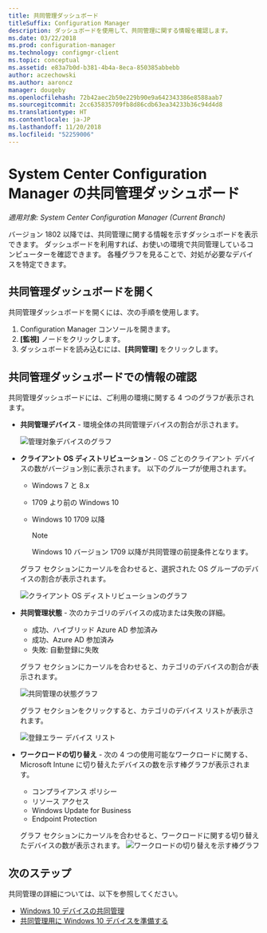 ```yaml
---
title: 共同管理ダッシュボード
titleSuffix: Configuration Manager
description: ダッシュボードを使用して、共同管理に関する情報を確認します。
ms.date: 03/22/2018
ms.prod: configuration-manager
ms.technology: configmgr-client
ms.topic: conceptual
ms.assetid: e83a7b0d-b381-4b4a-8eca-850385abbebb
author: aczechowski
ms.author: aaroncz
manager: dougeby
ms.openlocfilehash: 72b42aec2b50e229b90e9a642343386e8588aab7
ms.sourcegitcommit: 2cc635835709fb8d86cdb63ea34233b36c94d4d8
ms.translationtype: HT
ms.contentlocale: ja-JP
ms.lasthandoff: 11/20/2018
ms.locfileid: "52259006"
---
```

# <a name="co-management-dashboard-in-system-center-configuration-manager"></a>System Center Configuration Manager の共同管理ダッシュボード
*適用対象: System Center Configuration Manager (Current Branch)*

バージョン 1802 以降では、共同管理に関する情報を示すダッシュボードを表示できます。 ダッシュボードを利用すれば、お使いの環境で共同管理しているコンピューターを確認できます。 各種グラフを見ることで、対処が必要なデバイスを特定できます。<!--1356648-->

## <a name="open-the-co-management-dashboard"></a>共同管理ダッシュボードを開く
共同管理ダッシュボードを開くには、次の手順を使用します。 

1. Configuration Manager コンソールを開きます。 
2. **[監視]** ノードをクリックします。 
3. ダッシュボードを読み込むには、**[共同管理]** をクリックします。

## <a name="reviewing-information-in-the-co-management-dashboard"></a>共同管理ダッシュボードでの情報の確認

共同管理ダッシュボードには、ご利用の環境に関する 4 つのグラフが表示されます。 

- **共同管理デバイス** - 環境全体の共同管理デバイスの割合が示されます。

    ![管理対象デバイスのグラフ](media\co-management-dashboard\Percent-Co-managed-graph.PNG)

- **クライアント OS ディストリビューション** - OS ごとのクライアント デバイスの数がバージョン別に表示されます。 以下のグループが使用されます。 </br>
    - Windows 7 と 8.x
    - 1709 より前の Windows 10
    - Windows 10 1709 以降

         > [!NOTE] 
         > Windows 10 バージョン 1709 以降が共同管理の前提条件となります。

     グラフ セクションにカーソルを合わせると、選択された OS グループのデバイスの割合が表示されます。

     ![クライアント OS ディストリビューションのグラフ](media\co-management-dashboard\Co-management-OS-distribution-graph.PNG)

- **共同管理状態** - 次のカテゴリのデバイスの成功または失敗の詳細。
    - 成功、ハイブリッド Azure AD 参加済み
    - 成功、Azure AD 参加済み
    - 失敗: 自動登録に失敗
    
     グラフ セクションにカーソルを合わせると、カテゴリのデバイスの割合が表示されます。 

     ![共同管理の状態グラフ](media\co-management-dashboard\Co-management-status-graph.PNG)

     グラフ セクションをクリックすると、カテゴリのデバイス リストが表示されます。
 
     ![登録エラー デバイス リスト](media\co-management-dashboard\Enrollment-Failure_Device-List.PNG)


- **ワークロードの切り替え** - 次の 4 つの使用可能なワークロードに関する、Microsoft Intune に切り替えたデバイスの数を示す棒グラフが表示されます。
    - コンプライアンス ポリシー
    - リソース アクセス
    - Windows Update for Business
    - Endpoint Protection

     グラフ セクションにカーソルを合わせると、ワークロードに関する切り替えたデバイスの数が表示されます。 
     ![ワークロードの切り替えを示す棒グラフ](media\co-management-dashboard\Workload-Transition.PNG)


## <a name="next-steps"></a>次のステップ

共同管理の詳細については、以下を参照してください。
 - [Windows 10 デバイスの共同管理](/sccm/core/clients/manage/co-management-overview)
 - [共同管理用に Windows 10 デバイスを準備する](/sccm/core/clients/manage/co-management-prepare)

    
